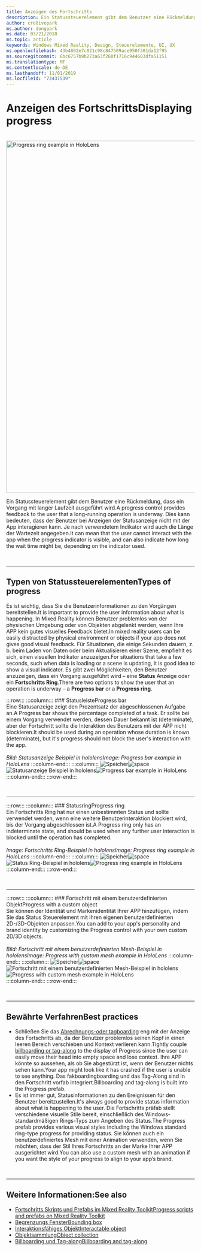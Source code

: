 ```yaml
---
title: Anzeigen des Fortschritts
description: Ein Statussteuerelement gibt dem Benutzer eine Rückmeldung, dass ein Vorgang mit langer Laufzeit ausgeführt wird.
author: cre8ivepark
ms.author: dongpark
ms.date: 03/21/2018
ms.topic: article
keywords: Windows Mixed Reality, Design, Steuerelemente, UI, UX
ms.openlocfilehash: 43b4802e7c821c98c847509ace950f381da12f95
ms.sourcegitcommit: 6bc6757b9b273a63f260f1716c944603dfa51151
ms.translationtype: MT
ms.contentlocale: de-DE
ms.lasthandoff: 11/01/2019
ms.locfileid: "73437539"
---
```

# <a name="displaying-progress"></a><span data-ttu-id="26d0d-104">Anzeigen des Fortschritts</span><span class="sxs-lookup"><span data-stu-id="26d0d-104">Displaying progress</span></span>

<br>

<img src="images/HoloLens2_Loader.gif" alt="Progress ring example in HoloLens" width="940px">

<span data-ttu-id="26d0d-105">Ein Statussteuerelement gibt dem Benutzer eine Rückmeldung, dass ein Vorgang mit langer Laufzeit ausgeführt wird.</span><span class="sxs-lookup"><span data-stu-id="26d0d-105">A progress control provides feedback to the user that a long-running operation is underway.</span></span> <span data-ttu-id="26d0d-106">Dies kann bedeuten, dass der Benutzer bei Anzeigen der Statusanzeige nicht mit der App interagieren kann. Je nach verwendetem Indikator wird auch die Länge der Wartezeit angegeben.</span><span class="sxs-lookup"><span data-stu-id="26d0d-106">It can mean that the user cannot interact with the app when the progress indicator is visible, and can also indicate how long the wait time might be, depending on the indicator used.</span></span>

<br>

---

## <a name="types-of-progress"></a><span data-ttu-id="26d0d-107">Typen von Statussteuerelementen</span><span class="sxs-lookup"><span data-stu-id="26d0d-107">Types of progress</span></span>

<span data-ttu-id="26d0d-108">Es ist wichtig, dass Sie die Benutzerinformationen zu den Vorgängen bereitstellen.</span><span class="sxs-lookup"><span data-stu-id="26d0d-108">It is important to provide the user information about what is happening.</span></span> <span data-ttu-id="26d0d-109">In Mixed Reality können Benutzer problemlos von der physischen Umgebung oder von Objekten abgelenkt werden, wenn Ihre APP kein gutes visuelles Feedback bietet.</span><span class="sxs-lookup"><span data-stu-id="26d0d-109">In mixed reality users can be easily distracted by physical environment or objects if your app does not gives good visual feedback.</span></span> <span data-ttu-id="26d0d-110">Für Situationen, die einige Sekunden dauern, z. b. beim Laden von Daten oder beim Aktualisieren einer Szene, empfiehlt es sich, einen visuellen Indikator anzuzeigen.</span><span class="sxs-lookup"><span data-stu-id="26d0d-110">For situations that take a few seconds, such when data is loading or a scene is updating, it is good idea to show a visual indicator.</span></span> <span data-ttu-id="26d0d-111">Es gibt zwei Möglichkeiten, den Benutzer anzuzeigen, dass ein Vorgang ausgeführt wird – eine **Status** Anzeige oder ein **Fortschritts Ring**.</span><span class="sxs-lookup"><span data-stu-id="26d0d-111">There are two options to show the user that an operation is underway – a **Progress bar** or a **Progress ring**.</span></span>

:::row:::
    :::column:::
        ### <a name="progress-barbr"></a><span data-ttu-id="26d0d-112">Statusleiste</span><span class="sxs-lookup"><span data-stu-id="26d0d-112">Progress bar</span></span><br>
        <span data-ttu-id="26d0d-113">Eine Statusanzeige zeigt den Prozentsatz der abgeschlossenen Aufgabe an.</span><span class="sxs-lookup"><span data-stu-id="26d0d-113">A Progress bar shows the percentage completed of a task.</span></span> <span data-ttu-id="26d0d-114">Er sollte bei einem Vorgang verwendet werden, dessen Dauer bekannt ist (determinate), aber der Fortschritt sollte die Interaktion des Benutzers mit der APP nicht blockieren.</span><span class="sxs-lookup"><span data-stu-id="26d0d-114">It should be used during an operation whose duration is known (determinate), but it's progress should not block the user's interaction with the app.</span></span><br>
        <br>
        <span data-ttu-id="26d0d-115">*Bild: Statusanzeige Beispiel in hololens*</span><span class="sxs-lookup"><span data-stu-id="26d0d-115">*Image: Progress bar example in HoloLens*</span></span>
    :::column-end:::
        :::column:::
        <span data-ttu-id="26d0d-116">![Speicher](images/spacer-20x582.png)</span><span class="sxs-lookup"><span data-stu-id="26d0d-116">![space](images/spacer-20x582.png)</span></span><br>
       <span data-ttu-id="26d0d-117">![Statusanzeige Beispiel in hololens](images/640px-progressbar.jpg)</span><span class="sxs-lookup"><span data-stu-id="26d0d-117">![Progress bar example in HoloLens](images/640px-progressbar.jpg)</span></span><br>
    :::column-end:::
:::row-end:::

<br>

---

:::row:::
    :::column:::
        ### <a name="progress-ringbr"></a><span data-ttu-id="26d0d-118">Statusring</span><span class="sxs-lookup"><span data-stu-id="26d0d-118">Progress ring</span></span><br>
        <span data-ttu-id="26d0d-119">Ein Fortschritts Ring hat nur einen unbestimmten Status und sollte verwendet werden, wenn eine weitere Benutzerinteraktion blockiert wird, bis der Vorgang abgeschlossen ist.</span><span class="sxs-lookup"><span data-stu-id="26d0d-119">A Progress ring only has an indeterminate state, and should be used when any further user interaction is blocked until the operation has completed.</span></span><br>
        <br>
        <span data-ttu-id="26d0d-120">*Image: Fortschritts Ring-Beispiel in hololens*</span><span class="sxs-lookup"><span data-stu-id="26d0d-120">*Image: Progress ring example in HoloLens*</span></span>
    :::column-end:::
        :::column:::
        <span data-ttu-id="26d0d-121">![Speicher](images/spacer-20x582.png)</span><span class="sxs-lookup"><span data-stu-id="26d0d-121">![space](images/spacer-20x582.png)</span></span><br>
       <span data-ttu-id="26d0d-122">![Status Ring-Beispiel in hololens](images/640px-progressring.jpg)</span><span class="sxs-lookup"><span data-stu-id="26d0d-122">![Progress ring example in HoloLens](images/640px-progressring.jpg)</span></span><br>
    :::column-end:::
:::row-end:::

<br>

---

:::row:::
    :::column:::
        ### <a name="progress-with-a-custom-objectbr"></a><span data-ttu-id="26d0d-123">Fortschritt mit einem benutzerdefinierten Objekt</span><span class="sxs-lookup"><span data-stu-id="26d0d-123">Progress with a custom object</span></span><br>
        <span data-ttu-id="26d0d-124">Sie können der Identität und Markenidentität Ihrer APP hinzufügen, indem Sie das Status Steuerelement mit ihren eigenen benutzerdefinierten 2D-/3D-Objekten anpassen.</span><span class="sxs-lookup"><span data-stu-id="26d0d-124">You can add to your app's personality and brand identity by customizing the Progress control with your own custom 2D/3D objects.</span></span><br>
        <br>
        <span data-ttu-id="26d0d-125">*Bild: Fortschritt mit einem benutzerdefinierten Mesh-Beispiel in hololens*</span><span class="sxs-lookup"><span data-stu-id="26d0d-125">*Image: Progress with custom mesh example in HoloLens*</span></span>
    :::column-end:::
        :::column:::
        <span data-ttu-id="26d0d-126">![Speicher](images/spacer-20x582.png)</span><span class="sxs-lookup"><span data-stu-id="26d0d-126">![space](images/spacer-20x582.png)</span></span><br>
       <span data-ttu-id="26d0d-127">![Fortschritt mit einem benutzerdefinierten Mesh-Beispiel in hololens](images/640px-progresscustom.jpg)</span><span class="sxs-lookup"><span data-stu-id="26d0d-127">![Progress with custom mesh example in HoloLens](images/640px-progresscustom.jpg)</span></span><br>
    :::column-end:::
:::row-end:::

<br>

---

## <a name="best-practices"></a><span data-ttu-id="26d0d-128">Bewährte Verfahren</span><span class="sxs-lookup"><span data-stu-id="26d0d-128">Best practices</span></span>
* <span data-ttu-id="26d0d-129">Schließen Sie das [Abrechnungs-oder tagboarding](billboarding-and-tag-along.md) eng mit der Anzeige des Fortschritts ab, da der Benutzer problemlos seinen Kopf in einen leeren Bereich verschieben und Kontext verlieren kann.</span><span class="sxs-lookup"><span data-stu-id="26d0d-129">Tightly couple [billboarding or tag-along](billboarding-and-tag-along.md) to the display of Progress since the user can easily move their head into empty space and lose context.</span></span> <span data-ttu-id="26d0d-130">Ihre APP könnte so aussehen, als ob Sie abgestürzt ist, wenn der Benutzer nichts sehen kann.</span><span class="sxs-lookup"><span data-stu-id="26d0d-130">Your app might look like it has crashed if the user is unable to see anything.</span></span> <span data-ttu-id="26d0d-131">Das fakboardingboarding und das Tag-Along sind in den Fortschritt vorfab integriert.</span><span class="sxs-lookup"><span data-stu-id="26d0d-131">Billboarding and tag-along is built into the Progress prefab.</span></span>
* <span data-ttu-id="26d0d-132">Es ist immer gut, Statusinformationen zu den Ereignissen für den Benutzer bereitzustellen.</span><span class="sxs-lookup"><span data-stu-id="26d0d-132">It's always good to provide status information about what is happening to the user.</span></span> <span data-ttu-id="26d0d-133">Die Fortschritts präfab stellt verschiedene visuelle Stile bereit, einschließlich des Windows-standardmäßigen Rings-Typs zum Angeben des Status.</span><span class="sxs-lookup"><span data-stu-id="26d0d-133">The Progress prefab provides various visual styles including the Windows standard ring-type progress for providing status.</span></span> <span data-ttu-id="26d0d-134">Sie können auch ein benutzerdefiniertes Mesh mit einer Animation verwenden, wenn Sie möchten, dass der Stil Ihres Fortschritts an der Marke Ihrer APP ausgerichtet wird.</span><span class="sxs-lookup"><span data-stu-id="26d0d-134">You can also use a custom mesh with an animation if you want the style of your progress to align to your app’s brand.</span></span>

<br>

---

## <a name="see-also"></a><span data-ttu-id="26d0d-135">Weitere Informationen:</span><span class="sxs-lookup"><span data-stu-id="26d0d-135">See also</span></span>
* [<span data-ttu-id="26d0d-136">Fortschritts Skripts und Prefabs im Mixed Reality Toolkit</span><span class="sxs-lookup"><span data-stu-id="26d0d-136">Progress scripts and prefabs on Mixed Reality Toolkit</span></span>](https://github.com/microsoft/MixedRealityToolkit-Unity/tree/mrtk_development/Assets/MixedRealityToolkit.SDK/Features/UX/Prefabs/Loader)
* [<span data-ttu-id="26d0d-137">Begrenzungs Fenster</span><span class="sxs-lookup"><span data-stu-id="26d0d-137">Bounding box</span></span>](app-bar-and-bounding-box.md)
* [<span data-ttu-id="26d0d-138">Interaktionsfähiges Objekt</span><span class="sxs-lookup"><span data-stu-id="26d0d-138">Interactable object</span></span>](interactable-object.md)
* [<span data-ttu-id="26d0d-139">Objektsammlung</span><span class="sxs-lookup"><span data-stu-id="26d0d-139">Object collection</span></span>](object-collection.md)
* [<span data-ttu-id="26d0d-140">Billboarding und Tag-along</span><span class="sxs-lookup"><span data-stu-id="26d0d-140">Billboarding and tag-along</span></span>](billboarding-and-tag-along.md)

